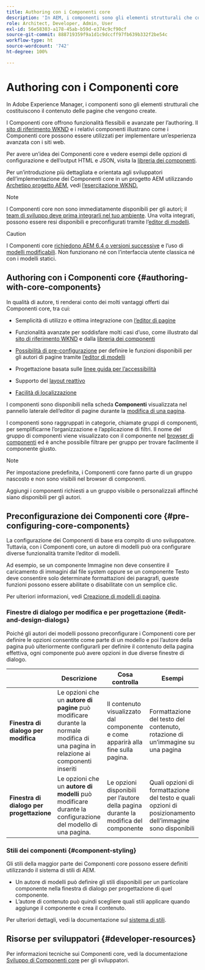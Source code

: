 ```yaml
---
title: Authoring con i Componenti core
description: 'In AEM, i componenti sono gli elementi strutturali che costituiscono il contenuto delle pagine che vengono create: i Componenti core offrono funzionalità flessibili e avanzate per l’authoring.'
role: Architect, Developer, Admin, User
exl-id: 56e58303-a178-45ab-b59d-e374c9cf90cf
source-git-commit: 888719359f9a1d1c9dccff97fb639b332f2be54c
workflow-type: ht
source-wordcount: '742'
ht-degree: 100%

---
```


# Authoring con i Componenti core

In Adobe Experience Manager, i componenti sono gli elementi strutturali che costituiscono il contenuto delle pagine che vengono create.

I Componenti core offrono funzionalità flessibili e avanzate per l’authoring. Il [sito di riferimento WKND](https://wknd.site) e i relativi componenti illustrano come i Componenti core possono essere utilizzati per implementare un’esperienza avanzata con i siti web.

Per avere un’idea dei Componenti core e vedere esempi delle opzioni di configurazione e dell’output HTML e JSON, visita la [libreria dei componenti](https://adobe.com/go/aem_cmp_library_it).

Per un’introduzione più dettagliata e orientata agli sviluppatori dell’implementazione dei Componenti core in un progetto AEM utilizzando [Archetipo progetto AEM](/help/developing/archetype/overview.md), vedi [l’esercitazione WKND.](https://experienceleague.adobe.com/docs/experience-manager-learn/getting-started-wknd-tutorial-develop/overview.html?lang=it)

>[!NOTE]
>
>I Componenti core non sono immediatamente disponibili per gli autori; il [team di sviluppo deve prima integrarli nel tuo ambiente](/help/get-started/using.md). Una volta integrati, possono essere resi disponibili e preconfigurati tramite l’[editor di modelli](https://experienceleague.adobe.com/docs/experience-manager-cloud-service/sites/authoring/features/templates.html?lang=it).

>[!CAUTION]
>
>I Componenti core [richiedono AEM 6.4 o versioni successive](/help/versions.md) e l’uso di [modelli modificabili](https://experienceleague.adobe.com/docs/experience-manager-cloud-service/sites/authoring/features/templates.html?lang=it). Non funzionano né con l’interfaccia utente classica né con i modelli statici.

## Authoring con i Componenti core {#authoring-with-core-components}

In qualità di autore, ti renderai conto dei molti vantaggi offerti dai Componenti core, tra cui:

* Semplicità di utilizzo e ottima integrazione con [l’editor di pagine](https://experienceleague.adobe.com/docs/experience-manager-cloud-service/sites/authoring/fundamentals/editing-content.html?lang=it)

* Funzionalità avanzate per soddisfare molti casi d’uso, come illustrato dal [sito di riferimento WKND](https://wknd.site) e dalla [libreria dei componenti](https://adobe.com/go/aem_cmp_library_it)

* [Possibilità di pre-configurazione](#pre-configuring-core-components) per definire le funzioni disponibili per gli autori di pagine tramite [l’editor di modelli](https://experienceleague.adobe.com/docs/experience-manager-cloud-service/sites/authoring/features/templates.html?lang=it)

* Progettazione basata sulle [linee guida per l’accessibilità](https://experienceleague.adobe.com/docs/experience-manager-cloud-service/sites/authoring/fundamentals/accessible-content.html?lang=it)

* Supporto del [layout reattivo](https://experienceleague.adobe.com/docs/experience-manager-cloud-service/sites/authoring/features/responsive-layout.html?lang=it)

* [Facilità di localizzazione](localization.md)

I componenti sono disponibili nella scheda **Componenti** visualizzata nel pannello laterale dell’editor di pagine durante la [modifica di una pagina](https://experienceleague.adobe.com/docs/experience-manager-cloud-service/sites/authoring/fundamentals/editing-content.html?lang=it).

I componenti sono raggruppati in categorie, chiamate gruppi di componenti, per semplificarne l’organizzazione e l’applicazione di filtri. Il nome del gruppo di componenti viene visualizzato con il componente nel [browser di componenti](https://experienceleague.adobe.com/docs/experience-manager-cloud-service/sites/authoring/fundamentals/editing-content.html?lang=it) ed è anche possibile filtrare per gruppo per trovare facilmente il componente giusto.

>[!NOTE]
>
>Per impostazione predefinita, i Componenti core fanno parte di un gruppo nascosto e non sono visibili nel browser di componenti.
>
>Aggiungi i componenti richiesti a un gruppo visibile o personalizzali affinché siano disponibili per gli autori.

## Preconfigurazione dei Componenti core {#pre-configuring-core-components}

La configurazione dei Componenti di base era compito di uno sviluppatore. Tuttavia, con i Componenti core, un autore di modelli può ora configurare diverse funzionalità tramite l’editor di modelli.

Ad esempio, se un componente Immagine non deve consentire il caricamento di immagini dal file system oppure se un componente Testo deve consentire solo determinate formattazioni dei paragrafi, queste funzioni possono essere abilitate o disabilitate con un semplice clic.

Per ulteriori informazioni, vedi [Creazione di modelli di pagina](https://experienceleague.adobe.com/docs/experience-manager-cloud-service/sites/authoring/features/templates.html?lang=it).

### Finestre di dialogo per modifica e per progettazione {#edit-and-design-dialogs}

Poiché gli autori dei modelli possono preconfigurare i Componenti core per definire le opzioni consentite come parte di un modello e poi l’autore della pagina può ulteriormente configurarli per definire il contenuto della pagina effettiva, ogni componente può avere opzioni in due diverse finestre di dialogo.

|  | Descrizione | Cosa controlla | Esempi |
|--- |--- |--- |--- |
| **Finestra di dialogo per modifica** | Le opzioni che un **autore di pagine** può modificare durante la normale modifica di una pagina in relazione ai componenti inseriti | Il contenuto visualizzato dal componente e come apparirà alla fine sulla pagina. | Formattazione del testo del contenuto, rotazione di un’immagine su una pagina |
| **Finestra di dialogo per progettazione** | Le opzioni che un **autore di modelli** può modificare durante la configurazione del modello di una pagina. | Le opzioni disponibili per l’autore della pagina durante la modifica del componente | Quali opzioni di formattazione del testo e quali opzioni di posizionamento dell’immagine sono disponibili |

### Stili dei componenti {#component-styling}

Gli stili della maggior parte dei Componenti core possono essere definiti utilizzando il sistema di stili di AEM.

* Un autore di modelli può definire gli stili disponibili per un particolare componente nella finestra di dialogo per progettazione di quel componente.
* L’autore di contenuto può quindi scegliere quali stili applicare quando aggiunge il componente e crea il contenuto.

Per ulteriori dettagli, vedi la documentazione sul [sistema di stili](https://experienceleague.adobe.com/docs/experience-manager-cloud-service/sites/authoring/features/style-system.html?lang=it).

## Risorse per sviluppatori {#developer-resources}

Per informazioni tecniche sui Componenti core, vedi la documentazione [Sviluppo di Componenti core](/help/developing/overview.md) per gli sviluppatori.
